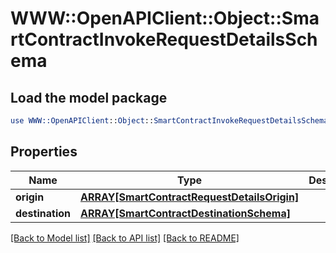 # WWW::OpenAPIClient::Object::SmartContractInvokeRequestDetailsSchema

## Load the model package
```perl
use WWW::OpenAPIClient::Object::SmartContractInvokeRequestDetailsSchema;
```

## Properties
Name | Type | Description | Notes
------------ | ------------- | ------------- | -------------
**origin** | [**ARRAY[SmartContractRequestDetailsOrigin]**](SmartContractRequestDetailsOrigin.md) |  | [optional] 
**destination** | [**ARRAY[SmartContractDestinationSchema]**](SmartContractDestinationSchema.md) |  | [optional] 

[[Back to Model list]](../README.md#documentation-for-models) [[Back to API list]](../README.md#documentation-for-api-endpoints) [[Back to README]](../README.md)


